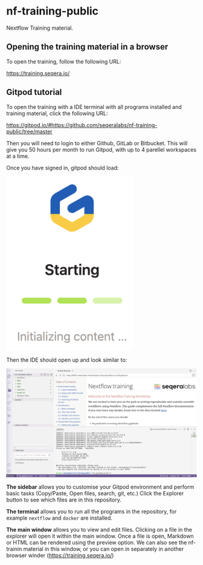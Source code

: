# nf-training-public

Nextflow Training material. 

## Opening the training material in a browser

To open the training, follow the following URL:

https://training.seqera.io/

## Gitpod tutorial

To open the training with a IDE terminal with all programs installed and training material, click the following URL:

https://gitpod.io/#https://github.com/seqeralabs/nf-training-public/tree/master

Then you will need to login to either Github, GitLab or Bitbucket. This will give you 50 hours per month to run Gitpod, with up to 4 parellel workspaces at a time.

Once you have signed in, gitpod should load:

![PNG](/asciidocs/img/gitpod.png)

Then the IDE should open up and look similar to:

![PNG](/asciidocs/img/gitpod.welcome.png)

**The sidebar** allows you to customise your Gitpod environment and perform basic tasks (Copy/Paste, Open files, search, git, etc.) Click the Explorer button to see which files are in this repository.

**The terminal** allows you to run all the programs in the repository, for example `nextflow` and `docker` are installed. 

**The main window** allows you to view and edit files. Clicking on a file in the explorer will open it within the main window. Once a file is open, Markdown or HTML can be rendered using the preview option. We can also see the nf-trainin material in this window, or you can open in separately in another browser winder (https://training.seqera.io/)
